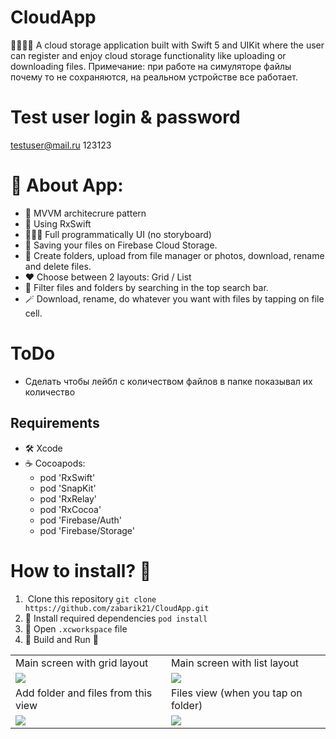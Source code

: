 # CloudApp
🙎‍♂️🙍‍♀️ A cloud storage application built with Swift 5 and UIKit where the user can register and enjoy cloud storage functionality like uploading or downloading files.
Примечание: при работе на симуляторе файлы почему то не сохраняются, на реальном устройстве все работает.

# Test user login & password
testuser@mail.ru 123123

# 📲 About App: 
- 📐 MVVM architecrure pattern
- 🚀 Using RxSwift
- 👨🏿‍🦯 Full programmatically UI (no storyboard) 
- 📡 Saving your files on Firebase Cloud Storage.
- 🎫 Create folders, upload from file manager or photos, download, rename and delete files.
- ❤️  Choose between 2 layouts: Grid / List
- 🔮 Filter files and folders by searching in the top search bar.
- 🪄 Download, rename, do whatever you want with files by tapping on file cell.

# ToDo
- Сделать чтобы лейбл с количеством файлов в папке показывал их количество

## Requirements
* 🛠 Xcode 
* ☕️ Cocoapods: 
  - pod 'RxSwift'
  - pod 'SnapKit'
  - pod 'RxRelay'
  - pod 'RxCocoa'
  - pod 'Firebase/Auth'
  - pod 'Firebase/Storage'

# How to install? 🤔
1. ️ Clone this repository
`git clone https://github.com/zabarik21/CloudApp.git`
2. 💽 Install required dependencies
`pod install`
3. 🍾 Open `.xcworkspace` file
4. 🔨 Build and Run 🏃

<table>
  <tr>
    <td>Main screen with grid layout</td>
    <td>Main screen with list layout</td>
  </tr>
  <tr>
    <td><img src="https://i.ibb.co/M29MSdD/mainscreen.png"></td>
    <td><img src="https://i.ibb.co/1rhZDBB/list.png"></td>
  </tr>
  <tr>
    <td>Add folder and files from this view</td>
    <td>Files view (when you tap on folder)</td>
  </tr>
  <tr>
    <td><img src="https://i.ibb.co/dQTjvr9/myview.png"></td>
    <td><img src="https://i.ibb.co/9N4NJhK/Simulator-Screen-Shot-i-Phone-X-2022-08-17-at-13-14-02.png"></td>
  </tr>
 </table>
